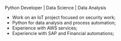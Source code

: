 Python Developer | Data Science | Data Analysis

* Work on an IoT project focused on security work;
* Python for data analysis and process automation;
* Experience with AWS services;
* Experiencie with SAP and Financial automations;
